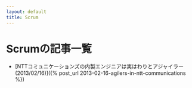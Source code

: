 ```yaml
---
layout: default
title: Scrum
---
```

# Scrumの記事一覧

- [NTTコミュニケーションズの内製エンジニアは実はわりとアジャイラー(2013/02/16)]({% post_url 2013-02-16-agilers-in-ntt-communications %})
